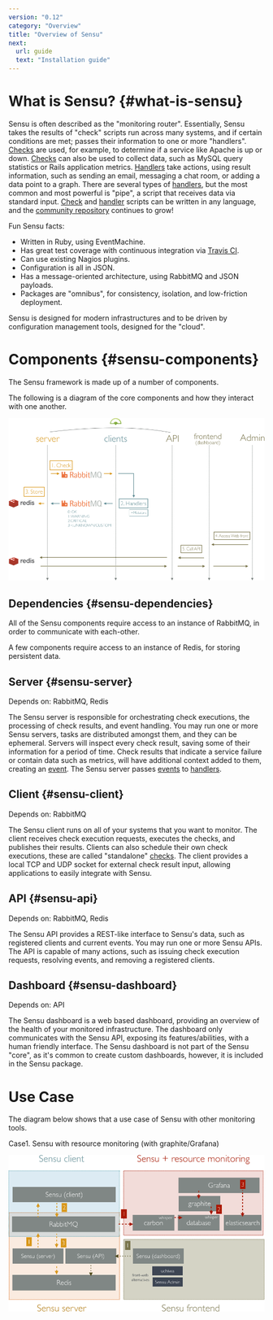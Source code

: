 ```yaml
---
version: "0.12"
category: "Overview"
title: "Overview of Sensu"
next:
  url: guide
  text: "Installation guide"
---
```


# What is Sensu? {#what-is-sensu}

Sensu is often described as the "monitoring router". Essentially,
Sensu takes the results of "check" scripts run across many systems,
and if certain conditions are met; passes their information to one or
more "handlers". [Checks](checks) are used, for example, to determine
if a service like Apache is up or down. [Checks](checks) can also be
used to collect data, such as MySQL query statistics or Rails
application metrics. [Handlers](handlers) take actions, using result
information, such as sending an email, messaging a chat room, or
adding a data point to a graph. There are several types of
[handlers](handlers), but the most common and most powerful is "pipe",
a script that receives data via standard input. [Check](checks) and
[handler](handlers) scripts can be written in any language, and the
[community
repository](https://github.com/sensu/sensu-community-plugins)
continues to grow!

Fun Sensu facts:

- Written in Ruby, using EventMachine.
- Has great test coverage with continuous integration via [Travis
CI](http://travis-ci.org/#!/sensu/sensu).
- Can use existing Nagios plugins.
- Configuration is all in JSON.
- Has a message-oriented architecture, using RabbitMQ and JSON
payloads.
- Packages are "omnibus", for consistency, isolation, and low-friction
deployment.

Sensu is designed for modern infrastructures and to be driven by
configuration management tools, designed for the "cloud".


# Components {#sensu-components}

The Sensu framework is made up of a number of components.

The following is a diagram of the core components and how they
interact with one another.

![Sensu Diagram](img/sensu-diagram-flow.png)

## Dependencies {#sensu-dependencies}

All of the Sensu components require access to an instance of RabbitMQ,
in order to communicate with each-other.

A few components require access to an instance of Redis, for storing
persistent data.

## Server {#sensu-server}

Depends on: RabbitMQ, Redis

The Sensu server is responsible for orchestrating check executions,
the processing of check results, and event handling. You may run one
or more Sensu servers, tasks are distributed amongst them, and they
can be ephemeral. Servers will inspect every check result, saving some
of their information for a period of time. Check results that indicate
a service failure or contain data such as metrics, will have
additional context added to them, creating an [event](events). The
Sensu server passes [events](events) to [handlers](handlers).

## Client {#sensu-client}

Depends on: RabbitMQ

The Sensu client runs on all of your systems that you want to monitor.
The client receives check execution requests, executes the checks, and
publishes their results. Clients can also schedule their own check
executions, these are called "standalone" [checks](checks). The client
provides a local TCP and UDP socket for external check result input,
allowing applications to easily integrate with Sensu.

## API {#sensu-api}

Depends on: RabbitMQ, Redis

The Sensu API provides a REST-like interface to Sensu's data, such as
registered clients and current events. You may run one or more Sensu
APIs. The API is capable of many actions, such as issuing check
execution requests, resolving events, and removing a registered
clients.

## Dashboard {#sensu-dashboard}

Depends on: API

The Sensu dashboard is a web based dashboard, providing an overview of
the health of your monitored infrastructure. The dashboard only
communicates with the Sensu API, exposing its features/abilities, with
a human friendly interface. The Sensu dashboard is not part of the
Sensu "core", as it's common to create custom dashboards, however, it
is included in the Sensu package.

# Use Case
The diagram below shows that a use case of Sensu with other monitoring tools.

Case1. Sensu with resource monitoring (with graphite/Grafana)

![Sensu with resource monitoring](img/sensu-usecase-overview.png)

